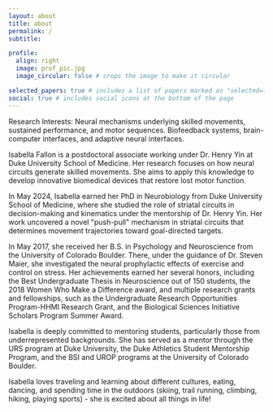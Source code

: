 ```yaml
---
layout: about
title: about
permalink: /
subtitle: 

profile:
  align: right
  image: prof_pic.jpg
  image_circular: false # crops the image to make it circular

selected_papers: true # includes a list of papers marked as "selected={true}"
social: true # includes social icons at the bottom of the page
---
```


Research Interests:
Neural mechanisms underlying skilled movements, sustained performance, and motor sequences. Biofeedback systems, brain-computer interfaces, and adaptive neural interfaces.

Isabella Fallon is a postdoctoral associate working under Dr. Henry Yin at Duke University School of Medicine. Her research focuses on how neural circuits generate skilled movements. She aims to apply this knowledge to develop innovative biomedical devices that restore lost motor function.

In May 2024, Isabella earned her PhD in Neurobiology from Duke University School of Medicine, where she studied the role of striatal circuits in decision-making and kinematics under the mentorship of Dr. Henry Yin. Her work uncovered a novel "push-pull" mechanism in striatal circuits that determines movement trajectories toward goal-directed targets.

In May 2017, she received her B.S. in Psychology and Neuroscience from the University of Colorado Boulder. There, under the guidance of Dr. Steven Maier, she investigated the neural prophylactic effects of exercise and control on stress. Her achievements earned her several honors, including the Best Undergraduate Thesis in Neuroscience out of 150 students, the 2018 Women Who Make a Difference award, and multiple research grants and fellowships, such as the Undergraduate Research Opportunities Program-HHMI Research Grant, and the Biological Sciences Initiative Scholars Program Summer Award.

Isabella is deeply committed to mentoring students, particularly those from underrepresented backgrounds. She has served as a mentor through the URS program at Duke University, the Duke Athletics Student Mentorship Program, and the BSI and UROP programs at the University of Colorado Boulder.

Isabella loves traveling and learning about different cultures, eating, dancing, and spending time in the outdoors (skiing, trail running, climbing, hiking, playing sports) - she is excited about all things in life!

